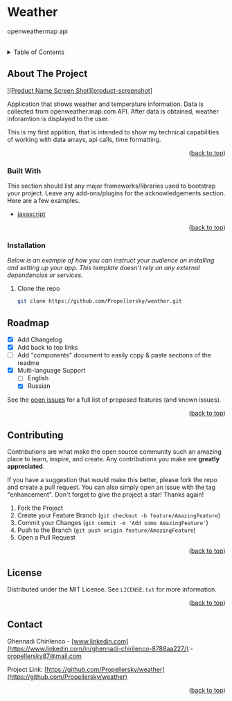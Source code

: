 # Weather
openweathermap api



<div id="top"></div>




<!-- PROJECT LOGO -->
<br />



<!-- TABLE OF CONTENTS -->
<details>
  <summary>Table of Contents</summary>
  <ol>
    <li>
      <a href="#about-the-project">About The Project</a>
      <ul>
        <li><a href="#built-with">Built With</a></li>
      </ul>
    </li>
    <li>
      <a href="#getting-started">Getting Started</a>
      <ul>
        <li><a href="#prerequisites">Prerequisites</a></li>
        <li><a href="#installation">Installation</a></li>
      </ul>
    </li>
    <li><a href="#usage">Usage</a></li>
    <li><a href="#roadmap">Roadmap</a></li>
    <li><a href="#contributing">Contributing</a></li>

    <li><a href="#contact">Contact</a></li>
 
  </ol>
</details>



<!-- ABOUT THE PROJECT -->
## About The Project

[![Product Name Screen Shot][product-screenshot]](https://example.com)

Application that shows weather and temperature information. Data is collected from openweather.map.com API. After data is obtained, weather inforamtion is displayed to the user.

This is my first applition, that is intended to show my technical capabilities of working with data arrays, api calls, time formatting.



<p align="right">(<a href="#top">back to top</a>)</p>



### Built With

This section should list any major frameworks/libraries used to bootstrap your project. Leave any add-ons/plugins for the acknowledgements section. Here are a few examples.

* [javascript](https://www.javascript.com/)


<p align="right">(<a href="#top">back to top</a>)</p>





### Installation

_Below is an example of how you can instruct your audience on installing and setting up your app. This template doesn't rely on any external dependencies or services._


1. Clone the repo
   ```sh
   git clone https://github.com/Propellersky/weather.git
   ```






<!-- ROADMAP -->
## Roadmap

- [x] Add Changelog
- [x] Add back to top links
- [ ] Add "components" document to easily copy & paste sections of the readme
- [x] Multi-language Support
    - [ ] English
    - [x] Russian

See the [open issues](https://github.com/othneildrew/Best-README-Template/issues) for a full list of proposed features (and known issues).

<p align="right">(<a href="#top">back to top</a>)</p>



<!-- CONTRIBUTING -->
## Contributing

Contributions are what make the open source community such an amazing place to learn, inspire, and create. Any contributions you make are **greatly appreciated**.

If you have a suggestion that would make this better, please fork the repo and create a pull request. You can also simply open an issue with the tag "enhancement".
Don't forget to give the project a star! Thanks again!

1. Fork the Project
2. Create your Feature Branch (`git checkout -b feature/AmazingFeature`)
3. Commit your Changes (`git commit -m 'Add some AmazingFeature'`)
4. Push to the Branch (`git push origin feature/AmazingFeature`)
5. Open a Pull Request

<p align="right">(<a href="#top">back to top</a>)</p>



<!-- LICENSE -->
## License

Distributed under the MIT License. See `LICENSE.txt` for more information.

<p align="right">(<a href="#top">back to top</a>)</p>



<!-- CONTACT -->
## Contact

Ghennadi Chirilenco - [www.linkedin.com](https://www.linkedin.com/in/ghennadi-chirilenco-8788aa227/) - propellersky87@mail.com

Project Link: [https://github.com/Propellersky/weather](https://github.com/Propellersky/weather)

<p align="right">(<a href="#top">back to top</a>)</p>






